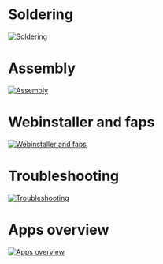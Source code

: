 # Soldering

[![Soldering](https://img.youtube.com/vi/TIRnX5cs8pY/0.jpg)](https://www.youtube.com/watch?v=TIRnX5cs8pY)


# Assembly

[![Assembly](https://img.youtube.com/vi/iIhf1jgO9IA/0.jpg)](https://www.youtube.com/watch?v=iIhf1jgO9IA)

# Webinstaller and faps

[![Webinstaller and faps](https://img.youtube.com/vi/k34t9pmy2Uc/0.jpg)](https://www.youtube.com/watch?v=k34t9pmy2Uc)

# Troubleshooting

[![Troubleshooting](https://img.youtube.com/vi/Gld-tHnGydA/0.jpg)](https://www.youtube.com/watch?v=Gld-tHnGydA)

# Apps overview

[![Apps overview](https://img.youtube.com/vi/F9Zp6oM2KYs/0.jpg)](https://www.youtube.com/watch?v=F9Zp6oM2KYs)
